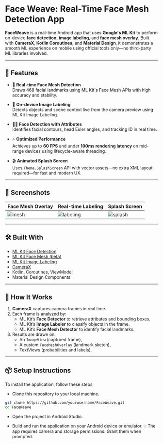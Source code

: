 # Face Weave: Real-Time Face Mesh Detection App

**FaceWeave** is a real-time Android app that uses **Google's ML Kit** to perform on-device **face detection**, **image labeling**, and **face mesh overlay**. Built with **CameraX**, **Kotlin Coroutines**, and **Material Design**, it demonstrates a smooth ML experience on mobile using official tools only—no third-party ML libraries involved.

---

## 🚀 Features

- 🎯 **Real-time Face Mesh Detection**  
  Draws 468 facial landmarks using ML Kit's Face Mesh APIs with high accuracy and stability.

- 🧠 **On-device Image Labeling**  
  Detects objects and scene context live from the camera preview using ML Kit Image Labeling.

- 🧍‍♂️ **Face Detection with Attributes**  
  Identifies facial contours, head Euler angles, and tracking ID in real time.

- ⚡ **Optimized Performance**  
  Achieves up to **60 FPS** and under **100ms rendering latency** on mid-range devices using lifecycle-aware threading.

- 🎬 **Animated Splash Screen**  
  Uses `Theme.SplashScreen` API with vector assets—no extra XML layout required—for fast and modern UX.

---

## 📸 Screenshots

| Face Mesh Overlay | Real-time Labeling | Splash Screen |
|-------------------|--------------------|---------------|
| ![mesh](./screenshots/face_mesh.png) | ![labeling](./screenshots/image_labeling.png) | ![splash](./screenshots/splash.png) |

---

## 🛠️ Built With

- [ML Kit Face Detection](https://developers.google.com/ml-kit/vision/face-detection/android)
- [ML Kit Face Mesh (beta)](https://developers.google.com/ml-kit/vision/face-mesh-detection)
- [ML Kit Image Labeling](https://developers.google.com/ml-kit/vision/image-labeling)
- [CameraX](https://developer.android.com/training/camerax)
- Kotlin, Coroutines, ViewModel
- Material Design Components

---

## 🧪 How It Works

1. **CameraX** captures camera frames in real time.
2. Each frame is analyzed by:
   - ML Kit’s **Face Detector** to retrieve attributes and bounding boxes.
   - ML Kit’s **Image Labeler** to classify objects in the frame.
   - ML Kit’s **Face Mesh Detector** to identify facial landmarks.
3. Results are drawn on:
   - An `ImageView` (captured frame),
   - A custom `FaceMeshOverlay` (landmark sketch),
   - TextViews (probabilities and labels).

---

## 📦 Setup Instructions

To install the application, follow these steps:

- Clone this repository to your local machine.

```bash
git clone https://github.com/yourusername/FaceWeave.git
cd FaceWeave
```
- Open the project in Android Studio.

- Build and run the application on your Android device or emulator.
  💡 The app requires camera and storage permissions. Grant them when prompted.
